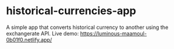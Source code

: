 # historical-currencies-app
A simple app that converts historical currency to another using the exchangerate API. Live demo: https://luminous-maamoul-0b01f0.netlify.app/
